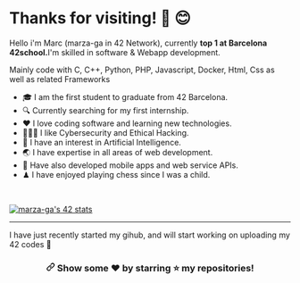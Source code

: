 # Thanks for visiting! 👋 😊
<p>Hello i'm Marc (marza-ga in 42 Network), currently <strong>top 1 at Barcelona 42school.</strong>I'm skilled in software & Webapp development.</p>
<p>Mainly code with C, C++, Python, PHP, Javascript, Docker, Html, Css as well as related Frameworks</p>

<ul>
<li>🎓 I am the first student to graduate from 42 Barcelona.</li>
<li>🔍 Currently searching for my first internship.</li>
<li>❤️ I love coding software and learning new technologies.</li>
<li>👮🏻‍♀️ I like Cybersecurity and Ethical Hacking.</li>
<li>🧠 I have an interest in Artificial Intelligence.</li>
<li>🌏 I have expertise in all areas of web development.</li>
<li>🤳 Have also developed mobile apps and web service APIs.</li>
<li>♟ I have enjoyed playing chess since I was a child.</li>
</ul>
<br>
<p><a href="https://github.com/JaeSeoKim/badge42"><img src="https://badge42.vercel.app/api/v2/cl8afmpq800110gigpyvjzcj3/stats?cursusId=21&coalitionId=204" alt="marza-ga's 42 stats"/></a></p>
<hr>
<p>I have just recently started my gihub, and will start working on uploading my 42 codes 🥰</p>
<h3 align="center" dir="auto"><a id="user-content-show-some-️-by-starring-️-my-repositories" class="anchor" aria-hidden="true" href="#show-some-️-by-starring-️-my-repositories"><svg class="octicon octicon-link" viewBox="0 0 16 16" version="1.1" width="16" height="16" aria-hidden="true"><path d="m7.775 3.275 1.25-1.25a3.5 3.5 0 1 1 4.95 4.95l-2.5 2.5a3.5 3.5 0 0 1-4.95 0 .751.751 0 0 1 .018-1.042.751.751 0 0 1 1.042-.018 1.998 1.998 0 0 0 2.83 0l2.5-2.5a2.002 2.002 0 0 0-2.83-2.83l-1.25 1.25a.751.751 0 0 1-1.042-.018.751.751 0 0 1-.018-1.042Zm-4.69 9.64a1.998 1.998 0 0 0 2.83 0l1.25-1.25a.751.751 0 0 1 1.042.018.751.751 0 0 1 .018 1.042l-1.25 1.25a3.5 3.5 0 1 1-4.95-4.95l2.5-2.5a3.5 3.5 0 0 1 4.95 0 .751.751 0 0 1-.018 1.042.751.751 0 0 1-1.042.018 1.998 1.998 0 0 0-2.83 0l-2.5 2.5a1.998 1.998 0 0 0 0 2.83Z"></path></svg></a>
	Show some <g-emoji class="g-emoji" alias="heart" fallback-src="https://github.githubassets.com/images/icons/emoji/unicode/2764.png">❤️</g-emoji> by starring <g-emoji class="g-emoji" alias="star" fallback-src="https://github.githubassets.com/images/icons/emoji/unicode/2b50.png">⭐️</g-emoji> my repositories!
</h3>
